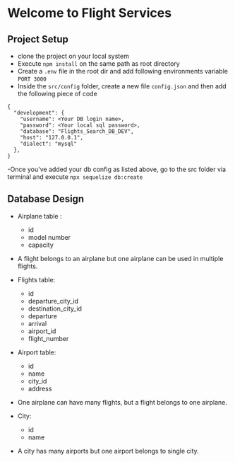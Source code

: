 # Welcome to Flight Services

## Project Setup
- clone the project on your local system
- Execute `npm install` on the same path as root directory
- Create a `.env` file in the root dir and add following environments variable 
  `PORT 3000`
- Inside the `src/config` folder, create a new file `config.json` and then add the following piece of code

```
{
  "development": {
    "username": <Your DB login name>,
    "password": <Your local sql password>,
    "database": "Flights_Search_DB_DEV",
    "host": "127.0.0.1",
    "dialect": "mysql"
  },
}  

```
-Once you've added your db config as listed above, go to the src folder via terminal and execute 
`npx sequelize db:create`

## Database Design
- Airplane table :
  - id
  - model number
  - capacity
- A flight belongs to an airplane but one airplane can be used in multiple flights.

- Flights table:
  - id
  - departure_city_id
  - destination_city_id
  - departure
  - arrival
  - airport_id
  - flight_number

- Airport table:
  - id
  - name
  - city_id
  - address
- One airplane can have many flights, but a flight belongs to one airplane.  

- City:
  - id
  - name
- A city has many airports but one airport belongs to single city.  

